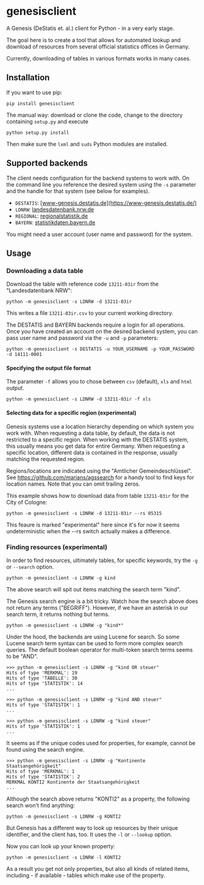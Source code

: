 genesisclient
=============

A Genesis (DeStatis et. al.) client for Python - in a very early stage.

The goal here is to create a tool that allows for automated lookup and download of resources from several official statistics offices in Germany.

Currently, downloading of tables in various formats works in many cases.

## Installation

If you want to use pip:

    pip install genesisclient

The manual way: download or clone the code, change to the directory containing `setup.py` and execute

    python setup.py install

Then make sure the `lxml` and `suds` Python modules are installed.

## Supported backends

The client needs configuration for the backend systems to work with. On the command line you reference the desired system using the `-s` parameter and the handle for that system (see below for examples).

* `DESTATIS`: [www-genesis.destatis.de](https://www-genesis.destatis.de/)
* `LDNRW`: [landesdatenbank.nrw.de](https://www.landesdatenbank.nrw.de/)
* `REGIONAL`: [regionalstatistik.de](https://www.regionalstatistik.de/)
* `BAYERN`: [statistikdaten.bayern.de](https://www.statistikdaten.bayern.de)

You might need a user account (user name and password) for the system.

## Usage

### Downloading a data table

Download the table with reference code `13211-03ir` from the "Landesdatenbank NRW":

    python -m genesisclient -s LDNRW -d 13211-03ir

This writes a file `13211-03ir.csv` to your current working directory.

The DESTATIS and BAYERN backends require a login for all operations. Once you have created an account on the desired backend system, you can pass user name and password via the `-u` and `-p` parameters:

    python -m genesisclient -s DESTATIS -u YOUR_USERNAME -p YOUR_PASSWORD -d 14111-0001

#### Specifying the output file format

The parameter `-f` allows you to chose between `csv` (default), `xls` and `html` output.

    python -m genesisclient -s LDNRW -d 13211-03ir -f xls

#### Selecting data for a specific region (experimental)

Genesis systems use a location hierarchy depending on which system you work with. When requesting a data table, by default, the data is not restricted to a specific region. When working with the DESTATIS system, this usually means you get data for entire Germany. When requesting a specific location, different data is contained in the response, usually matching the requested region.

Regions/locations are indicated using the "Amtlicher Gemeindeschlüssel". See https://github.com/marians/agssearch for a handy tool to find keys for location names. Note that you can omit trailing zeros.

This example shows how to download data from table `13211-03ir` for the City of Cologne:

    python -m genesisclient -s LDNRW -d 13211-03ir --rs 05315

This feaure is marked "experimental" here since it's for now it seems undeterministic when the --rs switch actually makes a difference.

### Finding resources (experimental)

In order to find resources, ultimately tables, for specific keywords, try the `-g` or `--search` option.

    python -m genesisclient -s LDNRW -g kind

The above search will spit out items matching the search term "kind".

The Genesis search engine is a bit tricky. Watch how the search above does not return any terms ("BEGRIFF"). However, if we have an asterisk in our search term, it returns nothing but terms.

    python -m genesisclient -s LDNRW -g "kind*"

Under the hood, the backends are using Lucene for search. So some Lucene search term syntax can be used to form more complex search queries. The default boolean operator for multi-token search terms seems to be "AND".

    >>> python -m genesisclient -s LDNRW -g "kind OR steuer"
    Hits of type 'MERKMAL': 19
	Hits of type 'TABELLE': 30
	Hits of type 'STATISTIK': 14
	...

    >>> python -m genesisclient -s LDNRW -g "kind AND steuer"
    Hits of type 'STATISTIK': 1
    ...

    >>> python -m genesisclient -s LDNRW -g "kind steuer"
    Hits of type 'STATISTIK': 1
    ...

It seems as if the unique codes used for properties, for example, cannot be found using the search engine.

	>>> python -m genesisclient -s LDNRW -g "Kontinente Staatsangehörigkeit"
	Hits of type 'MERKMAL': 1
	Hits of type 'STATISTIK': 2
	MERKMAL KONTI2 Kontinente der Staatsangehörigkeit
	...

Although the search above returns "KONTI2" as a property, the following search won't find anything:

    python -m genesisclient -s LDNRW -g KONTI2

But Genesis has a different way to look up resources by their unique identifier, and the client has, too. It uses the `-l` or `--lookup` option.

Now you can look up your known property:

    python -m genesisclient -s LDNRW -l KONTI2

As a result you get not only properties, but also all kinds of related items, including - if available - tables which make use of the property.

